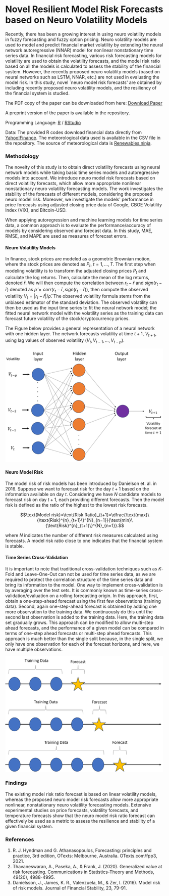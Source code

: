# Novel Resilient Model Risk Forecasts based on Neuro Volatility Models

Recently, there has been a growing interest in using neuro volatility models in fuzzy forecasting and fuzzy option pricing. Neuro volatility models are used to model and predict financial market volatility by extending the neural network autoregressive (NNAR) model for nonlinear nonstationary time series data. In financial risk forecasting, various risk forecasting models for volatility are used to obtain the volatility forecasts, and the model risk ratio based on all the models is calculated to assess the stability of the financial system. However, the recently proposed neuro volatility models (based on neural networks such as LSTM, NNAR, etc.) are not used in evaluating the model risk. In this study, novel `neuro model risk forecasts' are obtained by including recently proposed neuro volatility models, and the resiliency of the financial system is studied.

The PDF copy of the paper can be downloaded from here: [Download Paper](https://ieeexplore.ieee.org/abstract/document/9918212) 

A preprint version of the paper is available in the repository.

Programming Language: [R](https://cran.r-project.org/bin/windows/base/) / [RStudio](https://posit.co/downloads/)

Data: The provided R codes download financial data directly from [Yahoo!Finance](https://ca.finance.yahoo.com/). The meteorological data used is available in the CSV file in the repository. The source of meteorological data is [Renewables.ninja](https://www.renewables.ninja/).

### Methodology

The novelty of this study is to obtain direct volatility forecasts using neural network models while taking basic time series models and autoregressive models into account. 
We introduce neuro model risk forecasts based on direct volatility forecasts, which allow more appropriate nonlinear nonstationary neuro volatility forecasting models. The work investigates the stability of the forecasts of different models, considering the proposed neuro model risk. Moreover, we investigate the models' performance in price forecasts using adjusted closing price data of Google, CBOE Volatility Index (VIX), and Bitcoin-USD.

When applying autoregression and machine learning models for time series data, a common approach is to evaluate the performance/accuracy of models by considering observed and forecast data. In this study, MAE, RMSE, and MAPE are used as measures of forecast errors.

#### Neuro Volatility Models

In finance, stock prices are modeled as a geometric Brownian motion, where the stock prices are denoted as $P_t$, $t = 1, \ldots, T$. 
The first step when modeling volatility is to transform the adjusted closing prices $P_t$ and calculate the log returns. Then, calculate the mean of the log returns, denoted $\bar{r}$. 
We will then compute the correlation between $r_t-\bar{r}$ and $sign(r_t-\bar{r})$ denoted as $\hat{\rho} = corr(r_t-\bar{r}, sign(r_t-\bar{r}))$, then compute the observed volatility $V_t = |r_t-\bar{r}|/\hat{\rho}$. The observed volatility formula stems from the unbiased estimator of the standard deviation.
The observed volatility can then be used as the input time series to fit the neural network model; the fitted neural network model with the volatility series as the training data can forecast future volatility of the stock/cryptocurrency prices.

The Figure below provides a general representation of a neural network with one hidden layer. The network forecasts volatility at time $t+1,$ $V_{t+1},$ using lag values of observed volatility ($V_{t}, V_{t-1}, \ldots , V_{t-p}$).

<img src="Images/NeuroVolatilityModel.png" alt="Neuro Volatility Model" width="500"/>

#### Neuro Model Risk

The model risk of risk models has been introduced by Danielson et. al. in 2016. Suppose we want to forecast risk for the day $t + 1$ based on the information available on day $t.$ Considering we have $N$ candidate models to forecast risk on day $t + 1,$ each providing different forecasts. Then the model risk is defined as the ratio of the highest to the lowest risk forecasts.
```math
\text{Model risk}=\text{Risk Ratio}_{t+1}=\dfrac{\text{max}\{\text{Risk}^{n}_{t+1}\}^{N}_{n=1}}{\text{min}\{\text{Risk}^{n}_{t+1}\}^{N}_{n=1}}.
```
where $N$ indicates the number of different risk measures calculated using forecasts. A model risk ratio close to one indicates that the financial system is stable.

#### Time Series Cross-Validation

It is important to note that traditional cross-validation techniques such as $K$-Fold and Leave-One-Out can not be used for time series data, as we are required to protect the correlation structure of the time series data and bring its information to the model. One way to implement cross-validation is by averaging over the test sets. It is commonly known as time-series cross-validation/evaluation on a rolling forecasting origin. In this approach, first, obtain a one-step-ahead forecast using the first few observations (training data). Second, again one-step-ahead forecast is obtained by adding one more observation to the training data. We continuously do this until the second last observation is added to the training data. Here, the training data set gradually grows. This approach can be modified to allow multi-step ahead forecasts, and the performance of a given model can be compared in terms of one-step ahead forecasts or multi-step ahead forecasts. This approach is much better than the single split because, in the single split, we only have one observation for each of the forecast horizons, and here, we have multiple observations.

<img src="Images/TimeSeriesCrossValidation.png" alt="Time Series Cross-Validation" width="500"/>

### Findings

The existing model risk ratio forecast is based on linear volatility models, whereas the proposed neuro model risk forecasts allow more appropriate nonlinear, nonstationary neuro volatility forecasting models. Extensive experimental studies on price forecasts, volatility forecasts, and temperature forecasts show that the neuro model risk ratio forecast can effectively be used as a metric to assess the resilience and stability of a given financial system.

### References

1. R. J. Hyndman and G. Athanasopoulos, Forecasting: principles and practice, 3rd edition, OTexts: Melbourne, Australia. OTexts.com/fpp3, 2021.
2. Thavaneswaran, A., Paseka, A., \& Frank, J. (2020). Generalized value at risk forecasting. Communications in Statistics-Theory and Methods, 49(20), 4988-4995.
3. Danielsson, J., James, K. R., Valenzuela, M., \& Zer, I. (2016). Model risk of risk models. Journal of Financial Stability, 23, 79-91.



